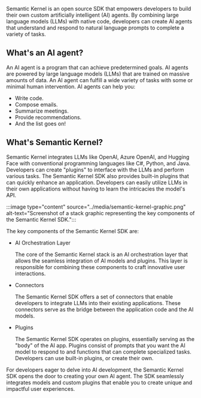 Semantic Kernel is an open source SDK that empowers developers to build their own custom artificially intelligent (AI) agents. By combining large language models (LLMs) with native code, developers can create AI agents that understand and respond to natural language prompts to complete a variety of tasks.

## What's an AI agent?

An AI agent is a program that can achieve predetermined goals. AI agents are powered by large language models (LLMs) that are trained on massive amounts of data. An AI agent can fulfill a wide variety of tasks with some or minimal human intervention. AI agents can help you:

- Write code.
- Compose emails.
- Summarize meetings.
- Provide recommendations.
- And the list goes on!

## What's Semantic Kernel?

Semantic Kernel integrates LLMs like OpenAI, Azure OpenAI, and Hugging Face with conventional programming languages like C#, Python, and Java. Developers can create "plugins" to interface with the LLMs and perform various tasks. The Semantic Kernel SDK also provides built-in plugins that can quickly enhance an application. Developers can easily utilize LLMs in their own applications without having to learn the intricacies the model's API.

:::image type="content" source="../media/semantic-kernel-graphic.png" alt-text="Screenshot of a stack graphic representing the key components of the Semantic Kernel SDK.":::

The key components of the Semantic Kernel SDK are:

- AI Orchestration Layer

    The core of the Semantic Kernel stack is an AI orchestration layer that allows the seamless integration of AI models and plugins. This layer is responsible for combining these components to craft innovative user interactions.

- Connectors

    The Semantic Kernel SDK offers a set of connectors that enable developers to integrate LLMs into their existing applications. These connectors serve as the bridge between the application code and the AI models.

- Plugins 

    The Semantic Kernel SDK operates on plugins, essentially serving as the "body" of the AI app. Plugins consist of prompts that you want the AI model to respond to and functions that can complete specialized tasks. Developers can use built-in plugins, or create their own. 

For developers eager to delve into AI development, the Semantic Kernel SDK opens the door to creating your own AI agent. The SDK seamlessly integrates models and custom plugins that enable you to create unique and impactful user experiences.
